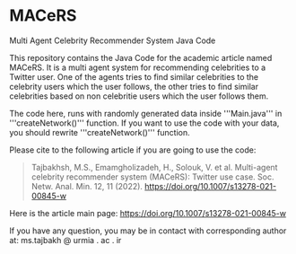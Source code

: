 # MACeRS
Multi Agent Celebrity Recommender System Java Code

This repository contains the Java Code for the academic article named MACeRS. It is a multi agent system for recommending celebrities to a Twitter user. One of the agents tries to find similar celebrities to the celebrity users which the user follows, the other tries to find similar celebrities based on non celebritie users which the user follows them.

The code here, runs with randomly generated data inside '''Main.java''' in '''createNetwork()''' function. If you want to use the code with your data, you should rewrite '''createNetwork()''' function.

Please cite to the following article if you are going to use the code:


> Tajbakhsh, M.S., Emamgholizadeh, H., Solouk, V. et al. Multi-agent celebrity recommender system (MACeRS): Twitter use case. Soc. Netw. Anal. Min. 12, 11 (2022). https://doi.org/10.1007/s13278-021-00845-w

Here is the article main page:
https://doi.org/10.1007/s13278-021-00845-w

If you have any question, you may be in contact with corresponding author at:
ms.tajbakh @ urmia . ac . ir
